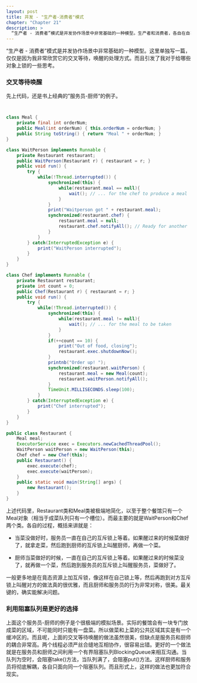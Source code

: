 ```yaml
---
layout: post
title: 并发 - "生产者-消费者"模式
chapter: "Chapter 21"
description: >
  “生产者 - 消费者”模式是并发协作场景中非常基础的一种模型。生产者和消费者，各自在自己的互斥锁上等待唤醒，以及跑到对方的互斥锁上去唤醒对方。这是一种很聪明的做法，而且引发了我对如何给对象上锁的一些思考。
---
```


“生产者 - 消费者”模式是并发协作场景中非常基础的一种模型。这里单独写一篇，仅仅是因为我非常欣赏它的交叉等待，唤醒的处理方式。而且引发了我对于给哪些对象上锁的一些思考。



### 交叉等待唤醒

先上代码，还是书上经典的”服务员-厨师“的例子。


```java


class Meal {
	private final int orderNum;
	public Meal(int orderNum) { this.orderNum = orderNum; }
	public String toString() { return "Meal " + orderNum; }
}

class WaitPerson implements Runnable {
	private Restaurant restaurant;
	public WaitPerson(Restaurant r) { restaurant = r; }
	public void run() {
		try {
			while(!Thread.interrupted()) {
				synchronized(this) {
					while(restaurant.meal == null){
						wait(); // ... for the chef to produce a meal
					}
				}
				print("Waitperson got " + restaurant.meal);
				synchronized(restaurant.chef) {
					restaurant.meal = null;
					restaurant.chef.notifyAll(); // Ready for another
				}
			}
		} catch(InterruptedException e) {
			print("WaitPerson interrupted");
		}
	}
}

class Chef implements Runnable {
	private Restaurant restaurant;
	private int count = 0;
	public Chef(Restaurant r) { restaurant = r; }
	public void run() {
		try {
			while(!Thread.interrupted()) {
				synchronized(this) {
					while(restaurant.meal != null){
						wait(); // ... for the meal to be taken
					}
				}
				if(++count == 10) {
					print("Out of food, closing");
					restaurant.exec.shutdownNow();
				}
				printnb("Order up! ");
				synchronized(restaurant.waitPerson) {
					restaurant.meal = new Meal(count);
					restaurant.waitPerson.notifyAll();
				}
				TimeUnit.MILLISECONDS.sleep(100);
			}
		} catch(InterruptedException e) {
			print("Chef interrupted");
		}
	}
}

public class Restaurant {
	Meal meal;
	ExecutorService exec = Executors.newCachedThreadPool();
	WaitPerson waitPerson = new WaitPerson(this);
	Chef chef = new Chef(this);
	public Restaurant() {
		exec.execute(chef);
		exec.execute(waitPerson);
	}
	public static void main(String[] args) {
		new Restaurant();
	}
}


```



上述代码里，Restaurant类和Meal类被极端地简化，以至于整个餐馆只有一个Meal对象（相当于成菜队列只有一个槽位）。而最主要的就是WaitPerson和Chef两个类。各自的过程，概括来讲就是：

* 当菜没做好时，服务员一直在自己的互斥锁上等着。如果醒过来的时候菜做好了，就拿走菜，然后跑到厨师的互斥锁上叫醒厨师，再做一个菜。

* 厨师当菜做好的时候，一直在自己的互斥锁上等着。如果醒过来的时候菜没了，就再做一个菜，然后跑到服务员的互斥锁上叫醒服务员，菜做好了。

一般更多地是在竟态资源上加互斥锁，像这样在自己锁上等，然后再跑到对方互斥锁上叫醒对方的做法真的很优雅，而且厨师和服务员的行为非常对称，很美。最关键的，确实能解决问题。



### 利用阻塞队列是更好的选择

上面这个服务员-厨师的例子是个很极端的模拟场景。实际的餐馆会有一块专门放成菜的区域，不可能同时只能有一盘菜。所以做菜和上菜的公共区域其实是有一个缓冲区的。而且呢，上面的交叉等待唤醒的做法虽然很美，但缺点是服务员和厨师的耦合非常高。两个线程必须严丝合缝地互相协作，很容易出错。更好的一个做法就是在服务员和厨师之间利用一个有界阻塞队列BlockingQueue来相互沟通。当队列为空时，会阻塞take()方法，当队列满了，会阻塞put()方法。这样厨师和服务员将彻底解耦，各自只面向同一个阻塞队列。而且形式上，这样的做法也更加符合现实。
